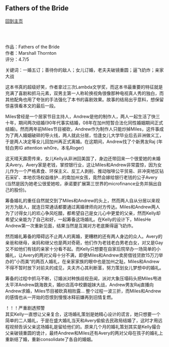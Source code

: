 ## Fathers of the Bride
[回到主页](https://boheme130.github.io/Fiction.git.io/)

<br>
<br>


作品：Fathers of the Bride<br>
作者：Marshall Thornton<br>
评分：4.7/5<br>

关键词：一婚五订；善待你的敌人；女儿订婚，老夫夫破镜重圆；逼飞奶炸；亲家大战

这本书真的超级好笑，作者拿过三次Lambda文学奖，而这本书最重要的特征就是充满了喜剧和抓马元素，双男主第一人称轮换视角很像那种电视真人秀的独白，而其他配角也用了夸张的手法强化了本书的喜剧效果。故事的结局出乎意料，想保留惊喜慎看本文的最后一段。

Miles曾经是一个居家节目主持人，Andrew是他的制作人，两人一起生活了快三十年，期间两次结婚(90年代事实结婚，08年在加州短暂合法化同性婚姻期间正式结婚)。然而两年前Miles节目被砍，Andrew作为制作人只能炒掉Miles，这件事成为了两人婚姻破碎的导火线，两人就此分居，恰逢女儿大学毕业后去非洲做义工，于是两人决定等女儿回加州再正式离婚。在这期间，Andrew找了个新男友Raj (年轻白男IG attention wh0re，本名Roger)

这天晴天霹雳传来，女儿Kelly从非洲回美国了，身边还带回来一个很爱她的未婚夫Avery。Avery家是老钱，掌控银行业，这让Miles和Andrew非常震惊，因为女儿作为一个严格素食、环保主义、反工人剥削、推动咖啡公平贸易、非冲突地区钻石采矿、本地农场权益维护…的南加州女孩，竟然会嫁给银行老钱的公子Avery (当然是因为她老公很爱她啦，承诺要扩展第三世界的microfinance业务并捐出自己的股份)。

筹备婚礼的重任自然就交到了Miles和Andrew的头上，然而两人自从分居以来视对方为敌人，就连日常通话都要通过离婚律师向对方传达。Miles和Andrew两人为了讨得女儿的欢心争风吃醋，都希望自己是女儿心中更爱的父亲，然而Kelly却希望父亲能为了自己和好，一起筹备这场婚礼。在Kelly的设计下，MilesHe Andrew第一次重新见面，结果当然是互揭对方老底撕得逼飞奶炸。

然而婚礼筹备的障碍远不止两人的离婚，更糟糕的还有两人身边的众人。Avery的亲爸和继母，亲妈和继父也是两对奇葩，他们作为老钱老白男老白女，对又是Gay又不如他们有钱的亲家十分看不起。而Kelly只想要在自家后院举办一场简单的小婚礼，让Avery的两对父母十分不满，即便Miles和Andrew卖房借钱贷款15万刀举办的”小而美“的两百人婚礼，在亲家家族的眼中也是加州之耻。Miles和Andrew不得不暂时放下对前夫的成见，夫夫齐心其利断茎，努力策划女儿梦想中的婚礼。

筹备的过程中抓马不断，订婚派对种族歧视丑闻，派对大象压塌码头把Miles甩进太平洋Andrew跳海救夫，婚纱店高中校霸姐妹大战，Andrew男友Raj直播向Andrew求婚，Miles节目被砍真相败露… 整个过程一波三折，而Miles和Andrew的感情也从一开始的怨恨到慢慢冰释前嫌再到旧情复燃。

！！！严重剧透预警<br>
其实Kelly一直想让父亲复合，这场婚礼策划是她精心设计的谎言，她只想要一个简单的二人婚礼，于是在盛大婚礼当天和Avery偷偷去民政局结婚了，这时才用远程视频告诉父亲这场婚礼是留给他们的。原来几个月的婚礼策划其实是Kelly撮合父亲破镜重圆的诡计，最终Andrew和Miles还有Avery的两对父母在孩子的婚礼上重新结了婚，重新consolidate了各自的婚姻。